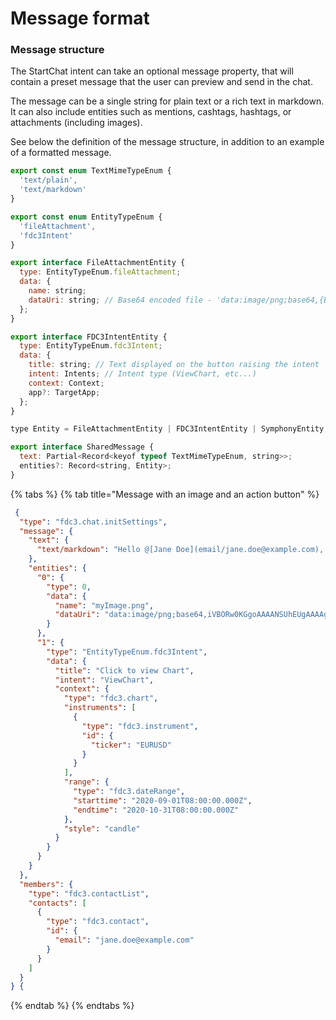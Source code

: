 # Message format

### **Message structure**

The StartChat intent can take an optional message property, that will contain a preset message that the user can preview and send in the chat.

The message can be a single string for plain text or a rich text in markdown. It can also include entities such as mentions, cashtags, hashtags, or attachments (including images).

See below the definition of the message structure, in addition to an example of a formatted message.

```javascript
export const enum TextMimeTypeEnum {
  'text/plain',
  'text/markdown'
}

export const enum EntityTypeEnum {
  'fileAttachment',
  'fdc3Intent'
}

export interface FileAttachmentEntity {
  type: EntityTypeEnum.fileAttachment;
  data: {
    name: string;
    dataUri: string; // Base64 encoded file - 'data:image/png;base64,{BASE64_DATA}';
  };
}

export interface FDC3IntentEntity {
  type: EntityTypeEnum.fdc3Intent;
  data: {
    title: string; // Text displayed on the button raising the intent
    intent: Intents; // Intent type (ViewChart, etc...)
    context: Context;
    app?: TargetApp;
  };
}

type Entity = FileAttachmentEntity | FDC3IntentEntity | SymphonyEntity;

export interface SharedMessage {
  text: Partial<Record<keyof typeof TextMimeTypeEnum, string>>;
  entities?: Record<string, Entity>;
}
```

{% tabs %}
{% tab title="Message with an image and an action button" %}
```json
 {
  "type": "fdc3.chat.initSettings",
  "message": {
    "text": {
      "text/markdown": "Hello @[Jane Doe](email/jane.doe@example.com), can you see the image and chart attached? Could it affect the price of $AAPL? *italics* **bold**"
    },
    "entities": {
      "0": {
        "type": 0,
        "data": {
          "name": "myImage.png",
          "dataUri": "data:image/png;base64,iVBORw0KGgoAAAANSUhEUgAAAAgAAAAIAQMAAAD+wSzIAAAABlBMVEX///+/v7+jQ3Y5AAAADklEQVQI12P4AIX8EAgALgAD/aNpbtEAAAAASUVORK5CYII"
        }
      },
      "1": {
        "type": "EntityTypeEnum.fdc3Intent",
        "data": {
          "title": "Click to view Chart",
          "intent": "ViewChart",
          "context": {
            "type": "fdc3.chart",
            "instruments": [
              {
                "type": "fdc3.instrument",
                "id": {
                  "ticker": "EURUSD"
                }
              }
            ],
            "range": {
              "type": "fdc3.dateRange",
              "starttime": "2020-09-01T08:00:00.000Z",
              "endtime": "2020-10-31T08:00:00.000Z"
            },
            "style": "candle"
          }
        }
      }
    }
  },
  "members": {
    "type": "fdc3.contactList",
    "contacts": [
      {
        "type": "fdc3.contact",
        "id": {
          "email": "jane.doe@example.com"
        }
      }
    ]
  }
} {
```
{% endtab %}
{% endtabs %}

